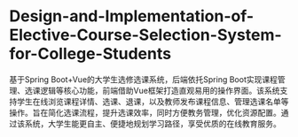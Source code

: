 # Design-and-Implementation-of-Elective-Course-Selection-System-for-College-Students
基于Spring Boot+Vue的大学生选修选课系统，后端依托Spring Boot实现课程管理、选课逻辑等核心功能，前端借助Vue框架打造直观易用的操作界面。该系统支持学生在线浏览课程详情、选课、退课，以及教师发布课程信息、管理选课名单等操作。旨在简化选课流程，提升选课效率，同时方便教务管理，优化资源配置。通过该系统，大学生能更自主、便捷地规划学习路径，享受优质的在线教育服务。
